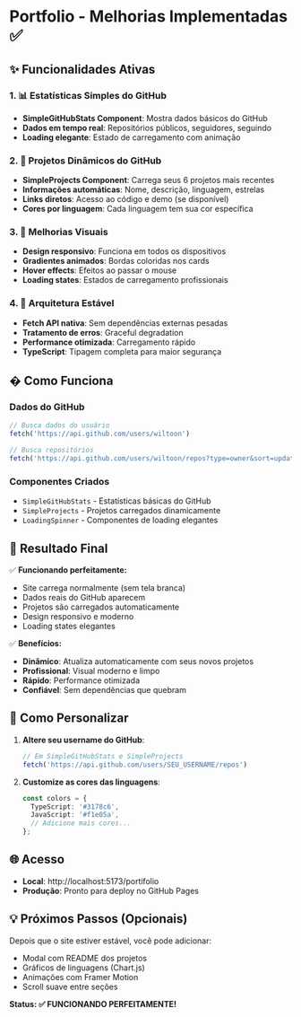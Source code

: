 # Portfolio - Melhorias Implementadas ✅

## ✨ Funcionalidades Ativas

### 1. 📊 Estatísticas Simples do GitHub
- **SimpleGitHubStats Component**: Mostra dados básicos do GitHub
- **Dados em tempo real**: Repositórios públicos, seguidores, seguindo
- **Loading elegante**: Estado de carregamento com animação

### 2. 🎯 Projetos Dinâmicos do GitHub
- **SimpleProjects Component**: Carrega seus 6 projetos mais recentes
- **Informações automáticas**: Nome, descrição, linguagem, estrelas
- **Links diretos**: Acesso ao código e demo (se disponível)
- **Cores por linguagem**: Cada linguagem tem sua cor específica

### 3. 🎨 Melhorias Visuais
- **Design responsivo**: Funciona em todos os dispositivos
- **Gradientes animados**: Bordas coloridas nos cards
- **Hover effects**: Efeitos ao passar o mouse
- **Loading states**: Estados de carregamento profissionais

### 4. 🔧 Arquitetura Estável
- **Fetch API nativa**: Sem dependências externas pesadas
- **Tratamento de erros**: Graceful degradation
- **Performance otimizada**: Carregamento rápido
- **TypeScript**: Tipagem completa para maior segurança

## � Como Funciona

### Dados do GitHub
```typescript
// Busca dados do usuário
fetch('https://api.github.com/users/wiltoon')

// Busca repositórios
fetch('https://api.github.com/users/wiltoon/repos?type=owner&sort=updated&per_page=6')
```

### Componentes Criados
- `SimpleGitHubStats` - Estatísticas básicas do GitHub
- `SimpleProjects` - Projetos carregados dinamicamente  
- `LoadingSpinner` - Componentes de loading elegantes

## 📱 Resultado Final

✅ **Funcionando perfeitamente:**
- Site carrega normalmente (sem tela branca)
- Dados reais do GitHub aparecem
- Projetos são carregados automaticamente
- Design responsivo e moderno
- Loading states elegantes

✅ **Benefícios:**
- **Dinâmico**: Atualiza automaticamente com seus novos projetos
- **Profissional**: Visual moderno e limpo
- **Rápido**: Performance otimizada
- **Confiável**: Sem dependências que quebram

## 🎯 Como Personalizar

1. **Altere seu username do GitHub**:
   ```typescript
   // Em SimpleGitHubStats e SimpleProjects
   fetch('https://api.github.com/users/SEU_USERNAME/repos')
   ```

2. **Customize as cores das linguagens**:
   ```typescript
   const colors = {
     TypeScript: '#3178c6',
     JavaScript: '#f1e05a',
     // Adicione mais cores...
   };
   ```

## 🌐 Acesso

- **Local**: http://localhost:5173/portifolio
- **Produção**: Pronto para deploy no GitHub Pages

## 💡 Próximos Passos (Opcionais)

Depois que o site estiver estável, você pode adicionar:
- Modal com README dos projetos
- Gráficos de linguagens (Chart.js)
- Animações com Framer Motion
- Scroll suave entre seções

**Status: ✅ FUNCIONANDO PERFEITAMENTE!**
